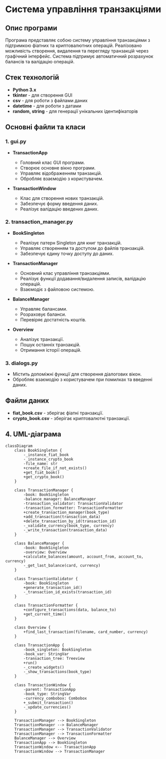 # Система управління транзакціями

## Опис програми
Програма представляє собою систему управління транзакціями з підтримкою фіатних та криптовалютних операцій. Реалізовано можливість створення, видалення та перегляду транзакцій через графічний інтерфейс. Система підтримує автоматичний розрахунок балансів та валідацію операцій.

## Стек технологій
- **Python 3.x**
- **tkinter** - для створення GUI
- **csv** - для роботи з файлами даних
- **datetime** - для роботи з датами
- **random, string** - для генерації унікальних ідентифікаторів

## Основні файли та класи

### 1. **gui.py**
- **TransactionApp**  
  - Головний клас GUI програми.  
  - Створює основне вікно програми.  
  - Управляє відображенням транзакцій.  
  - Обробляє взаємодію з користувачем.  

- **TransactionWindow**  
  - Клас для створення нових транзакцій.  
  - Забезпечує форму введення даних.  
  - Реалізує валідацію введених даних.  

### 2. **transaction_manager.py**
- **BookSingleton**  
  - Реалізує патерн Singleton для книг транзакцій.  
  - Управляє створенням та доступом до файлів транзакцій.  
  - Забезпечує єдину точку доступу до даних.  

- **TransactionManager**  
  - Основний клас управління транзакціями.  
  - Реалізує функції додавання/видалення записів, валідацію операцій.  
  - Взаємодіє з файловою системою.  

- **BalanceManager**  
  - Управляє балансами.  
  - Розраховує баланси.  
  - Перевіряє достатність коштів.  

- **Overview**  
  - Аналізує транзакції.  
  - Пошук останніх транзакцій.  
  - Отримання історії операцій.  

### 3. **dialogs.py**
- Містить допоміжні функції для створення діалогових вікон.  
- Обробляє взаємодію з користувачем при помилках та введенні даних.  

## Файли даних
- **fiat_book.csv** - зберігає фіатні транзакції.  
- **crypto_book.csv** - зберігає криптовалютні транзакції.  

## 4. UML-діаграма
```mermaid
classDiagram
    class BookSingleton {
        -_instance_fiat_book
        -_instance_crypto_book
        -file_name: str
        +create_file_if_not_exists()
        +get_fiat_book()
        +get_crypto_book()
    }

    class TransactionManager {
        -book: BookSingleton
        -balance_manager: BalanceManager
        -transaction_validator: TransactionValidator
        -transaction_formatter: TransactionFormatter
        +create_transaction_manager(book_type)
        +add_transaction(transaction_data)
        +delete_transaction_by_id(transaction_id)
        -_validate_currency(book_type, currency)
        -_write_transaction(transaction_data)
    }

    class BalanceManager {
        -book: BookSingleton
        -overview: Overview
        +calculate_balances(amount, account_from, account_to, currency)
        -_get_last_balance(card, currency)
    }

    class TransactionValidator {
        -book: BookSingleton
        +generate_transaction_id()
        -_transaction_id_exists(transaction_id)
    }

    class TransactionFormatter {
        +configure_transactions(data, balance_to)
        +get_current_time()
    }

    class Overview {
        +find_last_transaction(filename, card_number, currency)
    }

    class TransactionApp {
        -book_singleton: BookSingleton
        -book_var: StringVar
        -transaction_tree: Treeview
        +run()
        -_create_widgets()
        -_show_transactions(book_type)
    }

    class TransactionWindow {
        -parent: TransactionApp
        -book_type: StringVar
        -currency_combobox: Combobox
        +_submit_transaction()
        -_update_currencies()
    }

    TransactionManager --> BookSingleton
    TransactionManager --> BalanceManager
    TransactionManager --> TransactionValidator
    TransactionManager --> TransactionFormatter
    BalanceManager --> Overview
    TransactionApp --> BookSingleton
    TransactionWindow <-- TransactionApp
    TransactionWindow --> TransactionManager
```
